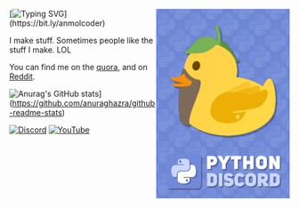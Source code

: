 <a href="https://bit.ly/anmolcoder"><img width="240" align="right" src="https://github.com/lemonsaurus/lemonsaurus/blob/main/ducky.png?raw=true"></a>

[![Typing SVG](https://readme-typing-svg.herokuapp.com?font=roboto&color=%23F7C51D&size=18&vCenter=true&height=16&lines=Hi+there%2C+I'm+Anm0lc0der.;Hi+there%2C+I'm+An+Artist%C3%B8y.;Hi+there%2C+you+can+call+me+Anm0lc0der.;Hi+there%2C+I'm+a+content+creator.;Hi+there%2C+I'm+a+software+engineer.;Hi+there%2C+I'm+a+musician.)](https://bit.ly/anmolcoder)


I make stuff. Sometimes people like the stuff I make. LOL


You can find me on the [quora](https://www.quora.com/profile/Anm0lc0der), and on [Reddit](https://www.reddit.com/user/Appu100).

![Anurag's GitHub stats](https://github-readme-stats.vercel.app/api?username=anmol-123456789)](https://github.com/anuraghazra/github-readme-stats)

[![Discord](https://img.shields.io/badge/Discord-%237289DA.svg?&style=for-the-badge&logo=discord&logoColor=white)](https://discord.gg/Kx3XASSqXK)
[![YouTube](https://img.shields.io/badge/YouTube-%23FF0000.svg?&style=for-the-badge&logo=youtube&logoColor=white)](https://www.youtube.com/channel/UCxutoky3QoWe5yKy9T0O-0g)
